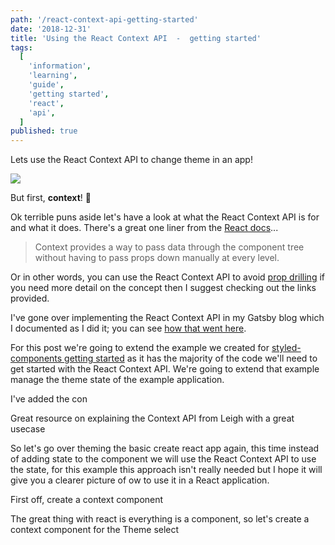 ```yaml
---
path: '/react-context-api-getting-started'
date: '2018-12-31'
title: 'Using the React Context API  -  getting started'
tags:
  [
    'information',
    'learning',
    'guide',
    'getting started',
    'react',
    'api',
  ]
published: true
---
```


Lets use the React Context API to change theme in an app!

![](https://thepracticaldev.s3.amazonaws.com/i/d9l4fbo70mh5xdfy3fco.gif)

But first, **context**! 🤣

Ok terrible puns aside let's have a look at what the React Context API
is for and what it does. There's a great one liner from the [React
docs]...

> Context provides a way to pass data through the component tree
> without having to pass props down manually at every level.

Or in other words, you can use the React Context API to avoid [prop
drilling] if you need more detail on the concept then I suggest
checking out the links provided.

I've gone over implementing the React Context API in my Gatsby blog
which I documented as I did it; you can see [how that went here].

For this post we're going to extend the example we created for
[styled-components getting started] as it has the majority of the code
we'll need to get started with the React Context API. We're going to
extend that example manage the theme state of the example application.

I've added the con

Great resource on explaining the Context API from Leigh with a great
usecase

So let's go over theming the basic create react app again, this time
instead of adding state to the component we will use the React Context
API to use the state, for this example this approach isn't really
needed but I hope it will give you a clearer picture of ow to use it
in a React application.

First off, create a context component

The great thing with react is everything is a component, so let's
create a context component for the Theme select

<!-- Links -->

[how that went here]:
  https://blog.scottspence.me/react-context-api-with-gatsby
[styled-components getting started]:
  https://blog.scottspence.me/styled-components-getting-started
[example]: https://codesandbox.io/s/7wwr706nz0
[react docs]: https://reactjs.org/docs/context.html
[prop drilling]:
  https://blog.kentcdodds.com/prop-drilling-bb62e02cb691
